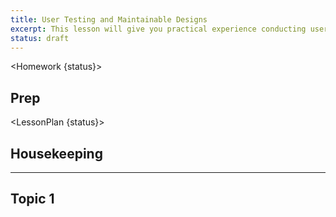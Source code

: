 ```yaml
---
title: User Testing and Maintainable Designs
excerpt: This lesson will give you practical experience conducting user tests. We will learn to use design tool features that make adjusting designs easier. The objective is to be able to make designs that can be edited in response to feedback.
status: draft
---
```


<script>
	import Homework from "$lib/components/Homework.svelte";
	import LessonPlan from "$lib/components/LessonPlan.svelte";
</script>

<Homework {status}>

## Prep

</Homework>

<LessonPlan {status}>

## Housekeeping

---

## Topic 1

</LessonPlan>
